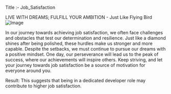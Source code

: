 Title :- Job_Satisfaction

LIVE WITH DREAMS; FULFILL YOUR AMBITION - Just Like Flying Bird
![Image](https://github.com/user-attachments/assets/cfbaa30e-a110-4b22-9eee-45772539856c)

In our journey towards achieving job satisfaction, we often face challenges and obstacles that test our determination and resilience. Just like a diamond shines after being polished, these hurdles make us stronger and more capable. Despite the setbacks, we must continue to pursue our dreams with a positive mindset. One day, our perseverance will lead us to the peak of success, where our achievements will inspire others. Keep striving, and let your journey towards job satisfaction be a source of motivation for everyone around you.

Result: This suggests that being in a dedicated developer role may contribute to higher job satisfaction.
